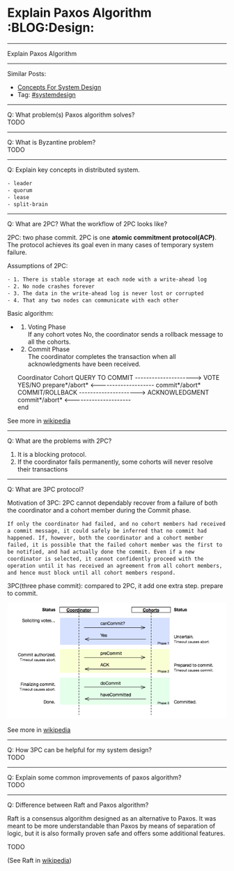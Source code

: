# Explain Paxos Algorithm     :BLOG:Design:


---

Explain Paxos Algorithm  

---

Similar Posts:  
-   [Concepts For System Design](https://brain.dennyzhang.com/design-concept)
-   Tag: [#systemdesign](https://brain.dennyzhang.com/tag/systemdesign)

---

Q: What problem(s) Paxos algorithm solves?  
TODO  

---

Q: What is Byzantine problem?  
TODO  

---

Q: Explain key concepts in distributed system.  

    - leader
    - quorum
    - lease
    - split-brain

---

Q: What are 2PC? What the workflow of 2PC looks like?  

2PC: two phase commit. 2PC is one **atomic commitment protocol(ACP)**.  
The protocol achieves its goal even in many cases of temporary system failure.  

Assumptions of 2PC:  

    - 1. There is stable storage at each node with a write-ahead log
    - 2. No node crashes forever
    - 3. The data in the write-ahead log is never lost or corrupted
    - 4. That any two nodes can communicate with each other

Basic algorithm:  
-   1. Voting Phase  
    If any cohort votes No, the coordinator sends a rollback message to all the cohorts.
-   2. Commit Phase  
    The coordinator completes the transaction when all acknowledgments have been received.

    Coordinator                              Cohort
                       QUERY TO COMMIT
                    --------------------->
                       VOTE YES/NO           prepare*/abort*
                    <--------------------
    commit*/abort*     COMMIT/ROLLBACK
                    --------------------->
                       ACKNOWLEDGMENT        commit*/abort*
                    <---------------------  
    end

See more in [wikipedia](https://en.wikipedia.org/wiki/Two-phase_commit_protocol)  

---

Q: What are the problems with 2PC?  

1.  It is a blocking protocol.
2.  If the coordinator fails permanently, some cohorts will never resolve their transactions

---

Q: What are 3PC protocol?  

Motivation of 3PC: 2PC cannot dependably recover from a failure of both the coordinator and a cohort member during the Commit phase.  

    If only the coordinator had failed, and no cohort members had received a commit message, it could safely be inferred that no commit had happened. If, however, both the coordinator and a cohort member failed, it is possible that the failed cohort member was the first to be notified, and had actually done the commit. Even if a new coordinator is selected, it cannot confidently proceed with the operation until it has received an agreement from all cohort members, and hence must block until all cohort members respond.

3PC(three phase commit): compared to 2PC, it add one extra step. prepare to commit.  

![img](//raw.githubusercontent.com/DennyZhang/images/master/design/paxos-3pc.png)  

See more in [wikipedia](https://en.wikipedia.org/wiki/Three-phase_commit_protocol)  

---

Q: How 3PC can be helpful for my system design?  
TODO  

---

Q: Explain some common improvements of paxos algorithm?  
TODO  

---

Q: Difference between Raft and Paxos algorithm?  

Raft is a consensus algorithm designed as an alternative to Paxos. It was meant to be more understandable than Paxos by means of separation of logic, but it is also formally proven safe and offers some additional features.  

TODO  

(See Raft in [wikipedia](https://en.wikipedia.org/wiki/Raft_(computer_science)))